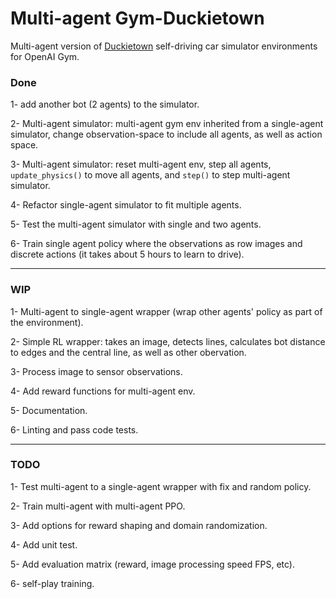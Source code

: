 # Multi-agent Gym-Duckietown

Multi-agent version of [Duckietown](http://duckietown.org/) self-driving car simulator environments for OpenAI Gym.

### Done
1- add another bot (2 agents) to the simulator.

2- Multi-agent simulator: multi-agent gym env inherited from a single-agent simulator, change observation-space to include all agents, as well as action space.

3- Multi-agent simulator: reset multi-agent env, step all agents, `update_physics()` to move all agents, and `step()` to step multi-agent simulator.

4- Refactor single-agent simulator to fit multiple agents.

5- Test the multi-agent simulator with single and two agents. 

6- Train single agent policy where the observations as row images and discrete actions (it takes about 5 hours to learn to drive).

---
### WIP
1- Multi-agent to single-agent wrapper (wrap other agents' policy as part of the environment).

2- Simple RL wrapper: takes an image, detects lines, calculates bot distance to edges and the central line, as well as other obervation.

3- Process image to sensor observations.

4- Add reward functions for multi-agent env.

5- Documentation.

6- Linting and pass code tests.

---
### TODO
1- Test multi-agent to a single-agent wrapper with fix and random policy.

2- Train multi-agent with multi-agent PPO.

3- Add options for reward shaping and domain randomization.

4- Add unit test.

5- Add evaluation matrix (reward, image processing speed FPS, etc).

6- self-play training.
